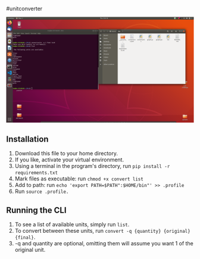 #unitconverter

![Screenshot](/converter.png "Optional Title")

## Installation

1. Download this file to your home directory.
2. If you like, activate your virtual environment.
3. Using a terminal in the program's directory, run `pip install -r requirements.txt`
4. Mark files as executable: run `chmod +x convert list`
5. Add to path: run `echo 'export PATH=$PATH":$HOME/bin"' >> .profile`
6. Run `source .profile.`

## Running the CLI
1. To see a list of available units, simply run `list`.
2. To convert between these units, run `convert -q {quantity} {original} {final}`.
3. -q and quantity are optional, omitting them will assume you want 1 of the original unit.
